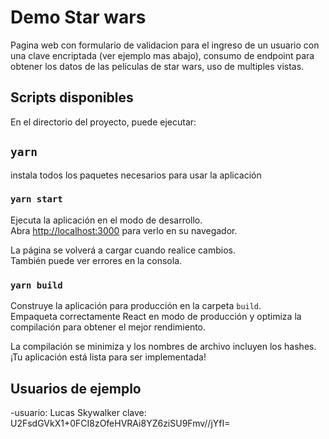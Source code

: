 # Demo Star wars

Pagina web con formulario de validacion para el ingreso de un usuario con una clave encriptada (ver ejemplo mas abajo), consumo de endpoint para obtener los datos de las películas de star wars, uso de multiples vistas.

## Scripts disponibles

En el directorio del proyecto, puede ejecutar:

## `yarn`

instala todos los paquetes necesarios para usar la aplicación

### `yarn start`

Ejecuta la aplicación en el modo de desarrollo.\
Abra [http://localhost:3000](http://localhost:3000) para verlo en su navegador.

La página se volverá a cargar cuando realice cambios.\
También puede ver errores en la consola.

### `yarn build`

Construye la aplicación para producción en la carpeta `build`.\
Empaqueta correctamente React en modo de producción y optimiza la compilación para obtener el mejor rendimiento.

La compilación se minimiza y los nombres de archivo incluyen los hashes.\
¡Tu aplicación está lista para ser implementada!

## Usuarios de ejemplo

-usuario:
     Lucas Skywalker
clave:
     U2FsdGVkX1+0FCI8zOfeHVRAi8YZ6ziSU9Fmv//jYfI=